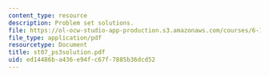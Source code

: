 ```yaml
---
content_type: resource
description: Problem set solutions.
file: https://ol-ocw-studio-app-production.s3.amazonaws.com/courses/6-101-introductory-analog-electronics-laboratory-spring-2007/ed14486ba436e94fc67f7885b36dcd52_st07_ps3solution.pdf
file_type: application/pdf
resourcetype: Document
title: st07_ps3solution.pdf
uid: ed14486b-a436-e94f-c67f-7885b36dcd52
---
```

